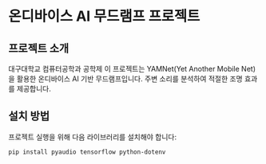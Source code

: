 # 온디바이스 AI 무드램프 프로젝트

## 프로젝트 소개

대구대학교 컴퓨터공학과 공학제
이 프로젝트는 YAMNet(Yet Another Mobile Net)을 활용한 온디바이스 AI 기반 무드램프입니다. 주변 소리를 분석하여 적절한 조명 효과를 제공합니다.

## 설치 방법

프로젝트 실행을 위해 다음 라이브러리를 설치해야 합니다:

```bash
pip install pyaudio tensorflow python-dotenv
